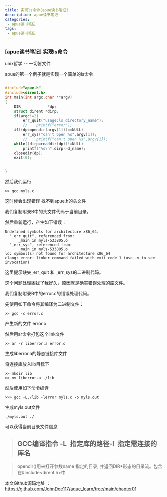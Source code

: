 ```yaml
---
title: 实现ls命令[apue读书笔记]
description: apue读书笔记
categories:
 - apue读书笔记
tags:
 - apue读书笔记
---
```


### [apue读书笔记] 实现ls命令

unix哲学 --  一切皆文件 

apue的第一个例子就是实现一个简单的ls命令

```c

#include"apue.h"
#include<dirent.h>
int main(int argc,char **argv)
{
    DIR            *dp;
    struct dirent *dirp;
    if(argc!=2)
        err_quit("usage:ls directory_name");
        //    printf("error");
    if((dp=opendir(argv[1]))==NULL)
        err_sys("can't open %s",argv[1]);
        //    printf("can't open %s",argv[1]);
    while((dirp=readdir(dp))!=NULL)
        printf("%s\n",dirp->d_name);
    closedir(dp);
    exit(0);
        

}

```

然后我们运行

```
>> gcc myls.c
```

这时候会出现错误 找不到apue.h的头文件

我们复制附录B中的头文件代码于当前目录。

然后重新运行，产生如下错误：

```
Undefined symbols for architecture x86_64:
  "_err_quit", referenced from:
      _main in myls-533805.o
  "_err_sys", referenced from:
      _main in myls-533805.o
ld: symbol(s) not found for architecture x86_64
clang: error: linker command failed with exit code 1 (use -v to see invocation)
```

这里提示缺失_err_quit 和 _err_sys的二进制代码。

这个问题处理困扰了我好久，原因就是确实错误处理的库文件。

我们复制附录B中的error.c的错误处理代码。

先使用如下命令将其编译为二进制文件：

```
>> gcc -c error.c
```

产生新的文件 error.o

然后用ar命令打包这个link文件

```
>> ar -r liberror.a error.o
```

生成liberror.a的静态链接库文件

将连接库放入lib目标下

```
>> mkdir lib
>> mv liberror.a ./lib
```

然后使用如下命令编译

```
>>> gcc -L./lib -lerror myls.c -o myls.out
```

生成myls.out文件

```
./myls.out ./
```

可以获得当前目录文件信息

> ## GCC编译指令 -L 指定库的路径-l 指定需连接的库名



> opendir()用来打开参数name 指定的目录, 并返回DIR*形态的目录流。包含在\#include<dirent.h>中



本文Github源码地址 ：https://github.com/JohnDoe117/aque_learn/tree/main/chapter01

